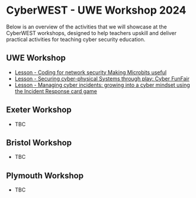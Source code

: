 # CyberWEST - UWE Workshop 2024

Below is an overview of the activities that we will showcase at the CyberWEST workshops, designed to help teachers upskill and deliver practical activities for teaching cyber security education.

## UWE Workshop

* [Lesson - Coding for network security Making Microbits useful](#)
* [Lesson - Securing cyber-physical Systems through play: Cyber FunFair](https://github.com/uwe-cyber/teachersworkshop2024/blob/main/lesson-cyberfunfair.md)
* [Lesson - Managing cyber incidents: growing into a cyber mindset using the Incident Response card game](#)


## Exeter Workshop

* TBC

## Bristol Workshop

* TBC

## Plymouth Workshop

* TBC

